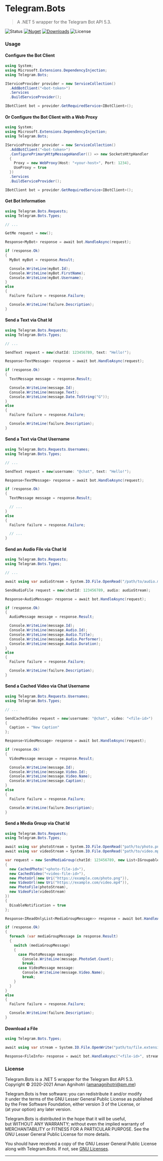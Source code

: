 # Telegram.Bots
> A .NET 5 wrapper for the Telegram Bot API 5.3.

![Status][1] [![Nuget][2]][5] [![Downloads][3]][5] ![License][4]

### Usage

#### Configure the Bot Client
```c#
using System;
using Microsoft.Extensions.DependencyInjection;
using Telegram.Bots;

IServiceProvider provider = new ServiceCollection()
  .AddBotClient("<bot-token>")
  .Services
  .BuildServiceProvider();

IBotClient bot = provider.GetRequiredService<IBotClient>();
```

#### Or Configure the Bot Client with a Web Proxy
```c#
using System;
using Microsoft.Extensions.DependencyInjection;
using Telegram.Bots;

IServiceProvider provider = new ServiceCollection()
  .AddBotClient("<bot-token>")
  .ConfigurePrimaryHttpMessageHandler(() => new SocketsHttpHandler
  {
    Proxy = new WebProxy(Host: "<your-host>", Port: 1234),
    UseProxy = true
  })
  .Services
  .BuildServiceProvider();

IBotClient bot = provider.GetRequiredService<IBotClient>();
```

#### Get Bot Information

```cs
using Telegram.Bots.Requests;
using Telegram.Bots.Types;

// ...

GetMe request = new();

Response<MyBot> response = await bot.HandleAsync(request);

if (response.Ok)
{
  MyBot myBot = response.Result;

  Console.WriteLine(myBot.Id);
  Console.WriteLine(myBot.FirstName);
  Console.WriteLine(myBot.Username);
}
else
{
  Failure failure = response.Failure;

  Console.WriteLine(failure.Description);
}
```

#### Send a Text via Chat Id

```cs
using Telegram.Bots.Requests;
using Telegram.Bots.Types;

// ...

SendText request = new(chatId: 123456789, text: "Hello!");

Response<TextMessage> response = await bot.HandleAsync(request);

if (response.Ok)
{
  TextMessage message = response.Result;

  Console.WriteLine(message.Id);
  Console.WriteLine(message.Text);
  Console.WriteLine(message.Date.ToString("G"));
}
else
{
  Failure failure = response.Failure;

  Console.WriteLine(failure.Description);
}
```

#### Send a Text via Chat Username

```cs
using Telegram.Bots.Requests.Usernames;
using Telegram.Bots.Types;

// ...

SendText request = new(username: "@chat", text: "Hello!");

Response<TextMessage> response = await bot.HandleAsync(request);

if (response.Ok)
{
  TextMessage message = response.Result;

  // ...
}
else
{
  Failure failure = response.Failure;

  // ...
}

```

#### Send an Audio File via Chat Id

```cs
using Telegram.Bots.Requests;
using Telegram.Bots.Types;

// ...

await using var audioStream = System.IO.File.OpenRead("/path/to/audio.mp3");

SendAudioFile request = new(chatId: 123456789, audio: audioStream);

Response<AudioMessage> response = await bot.HandleAsync(request);

if (response.Ok)
{
  AudioMessage message = response.Result;

  Console.WriteLine(message.Id);
  Console.WriteLine(message.Audio.Id);
  Console.WriteLine(message.Audio.Title);
  Console.WriteLine(message.Audio.Performer);
  Console.WriteLine(message.Audio.Duration);
}
else
{
  Failure failure = response.Failure;

  Console.WriteLine(failure.Description);
}
```

#### Send a Cached Video via Chat Username

```c#
using Telegram.Bots.Requests.Usernames;
using Telegram.Bots.Types;

// ...

SendCachedVideo request = new(username: "@chat", video: "<file-id>")
{
  Caption = "New Caption"
};

Response<VideoMessage> response = await bot.HandleAsync(request);

if (response.Ok)
{
  VideoMessage message = response.Result;

  Console.WriteLine(message.Id);
  Console.WriteLine(message.Video.Id);
  Console.WriteLine(message.Video.Name);
  Console.WriteLine(message.Caption);
}
else
{
  Failure failure = response.Failure;

  Console.WriteLine(failure.Description);
}
```

#### Send a Media Group via Chat Id

```c#
using Telegram.Bots.Requests;
using Telegram.Bots.Types;

await using var photoStream = System.IO.File.OpenRead("path/to/photo.png");
await using var videoStream = System.IO.File.OpenRead("path/to/video.mp4");

var request = new SendMediaGroup(chatId: 123456789, new List<IGroupableMedia>
{
  new CachedPhoto("<photo-file-id>"),
  new CachedVideo("<video-file-id>"),
  new PhotoUrl(new Uri("https://example.com/photo.png")),
  new VideoUrl(new Uri("https://example.com/video.mp4")),
  new PhotoFile(photoStream),
  new VideoFile(videoStream)
})
{
  DisableNotification = true
};

Response<IReadOnlyList<MediaGroupMessage>> response = await bot.HandleAsync(request);

if (response.Ok)
{
  foreach (var mediaGroupMessage in response.Result)
  {
    switch (mediaGroupMessage)
    {
      case PhotoMessage message:
        Console.WriteLine(message.PhotoSet.Count);
        break;
      case VideoMessage message:
        Console.WriteLine(message.Video.Name);
        break;
    }
  }
}
else
{
  Failure failure = response.Failure;

  Console.WriteLine(failure.Description);
}
```

#### Download a File

```c#
using Telegram.Bots.Types;

await using var stream = System.IO.File.OpenWrite("path/to/file.extension");

Response<FileInfo> response = await bot.HandleAsync("<file-id>", stream);
```

### License

Telegram.Bots is a .NET 5 wrapper for the Telegram Bot API 5.3.  
Copyright © 2020-2021  Aman Agnihotri (amanagnihotri@pm.me)  

Telegram.Bots is free software: you can redistribute it and/or modify  
it under the terms of the GNU Lesser General Public License as published  
by the Free Software Foundation, either version 3 of the License, or  
(at your option) any later version.  

Telegram.Bots is distributed in the hope that it will be useful,  
but WITHOUT ANY WARRANTY; without even the implied warranty of  
MERCHANTABILITY or FITNESS FOR A PARTICULAR PURPOSE.  See the  
GNU Lesser General Public License for more details.  

You should have received a copy of the GNU Lesser General Public License  
along with Telegram.Bots.  If not, see [GNU Licenses](https://www.gnu.org/licenses/).

---

[1]: https://img.shields.io/github/workflow/status/TelegramBotsAPI/Telegram.Bots/.NET%205?style=for-the-badge
[2]: https://img.shields.io/nuget/v/Telegram.Bots?style=for-the-badge
[3]: https://img.shields.io/nuget/dt/Telegram.Bots?style=for-the-badge
[4]: https://img.shields.io/github/license/TelegramBotsAPI/Telegram.Bots?style=for-the-badge
[5]: https://www.nuget.org/packages/Telegram.Bots/
